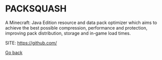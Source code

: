 # PACKSQUASH
 
 A Minecraft: Java Edition resource and data pack optimizer which
 aims to achieve the best possible compression, performance and
 protection, improving pack distribution, storage and in-game load
 times. 
 
 SITE: https://github.com/

 [Go back](https://portable-linux-apps.github.io/apps.html)
